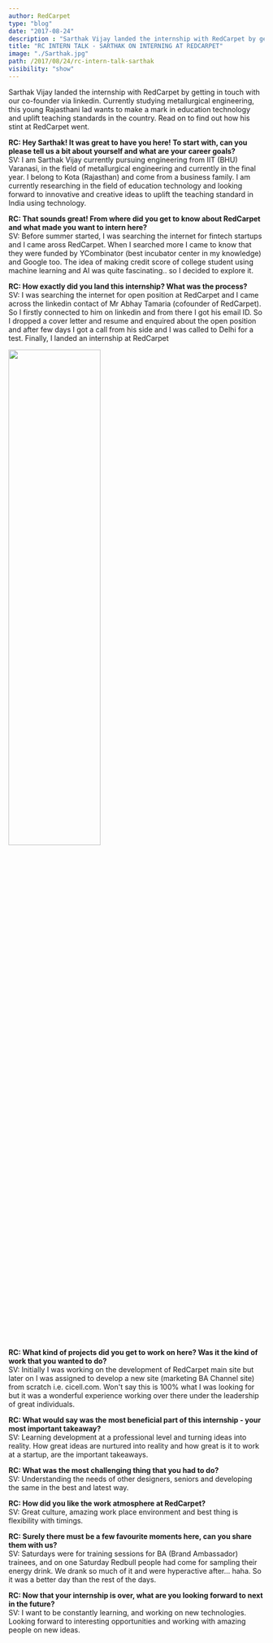 ```yaml
---
author: RedCarpet
type: "blog"
date: "2017-08-24"
description : "Sarthak Vijay landed the internship with RedCarpet by getting in touch with our co-founder via linkedin.Read on to find out more."
title: "RC INTERN TALK - SARTHAK ON INTERNING AT REDCARPET"
image: "./Sarthak.jpg"
path: /2017/08/24/rc-intern-talk-sarthak
visibility: "show"
---
```



Sarthak Vijay landed the internship with RedCarpet by getting in touch with our co-founder via linkedin. Currently studying metallurgical engineering, this young Rajasthani lad wants to make a mark in education technology and uplift teaching standards in the country. Read on to find out how his stint at RedCarpet went.   

**RC: Hey Sarthak! It was great to have you here! To start with, can you please tell us a bit about yourself and what are your career goals?**<br>
SV: I am Sarthak Vijay currently pursuing engineering from IIT (BHU) Varanasi, in the field of metallurgical engineering and currently in the final year. I belong to Kota (Rajasthan) and come from a business family. I am currently researching in the field of education technology and looking forward to innovative and creative ideas to uplift the teaching standard in India using technology.

**RC: That sounds great! From where did you get to know about RedCarpet and what made you want to intern here?**<br>
SV: Before summer started, I was searching the internet for fintech startups and I came aross RedCarpet. When I searched more I came to know that they were funded by YCombinator (best incubator center in my knowledge) and Google too. The idea of making credit score of college student using machine learning and AI was quite fascinating.. so I decided to explore it.

**RC: How exactly did you land this internship? What was the process?**<br>
SV: I was searching the internet for open position at RedCarpet and I came across the linkedin contact of Mr Abhay Tamaria (cofounder of RedCarpet). So I firstly connected to him on linkedin and from there I got his email ID. So I dropped a cover letter and resume and enquired about the open position and after few days I got a call from his side and I was called to Delhi for a test. Finally, I landed an internship at RedCarpet

<img src="/images/blogs/Sarthak-2.jpg" width="60%" height="50%" style = "border:none">

**RC: What kind of projects did you get to work on here? Was it the kind of work that you wanted to do?**<br>
SV: Initially I was working on the development of RedCarpet main site but later on I was assigned to develop a new site (marketing BA Channel site) from scratch i.e. cicell.com. Won't say this is 100%  what I was looking for but it was a wonderful experience working over there under the leadership of great individuals.

**RC: What would say was the most beneficial part of this internship - your most important takeaway?**<br>
SV: Learning development at a professional level and turning ideas into reality. How great ideas are nurtured into reality and how great is it to work at a startup, are the important takeaways.


**RC: What was the most challenging thing that you had to do?**<br>
SV: Understanding the needs of other designers, seniors and developing the same in the best and latest way.

**RC: How did you like the work atmosphere at RedCarpet?**<br>
SV: Great culture, amazing work place environment and best thing is flexibility with timings.

**RC: Surely there must be a few favourite moments here, can you share them with us?**<br>
SV: Saturdays were for training sessions for BA (Brand Ambassador) trainees, and on one Saturday Redbull people had come for sampling their energy drink. We drank so much of it and were hyperactive after... haha. So it was a better day than the rest of the days.

**RC: Now that your internship is over, what are you looking forward to next in the future?**<br>
SV: I want to be constantly learning, and working on new technologies. Looking forward to interesting opportunities and working with amazing people on new ideas.

